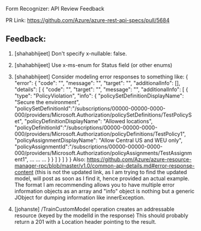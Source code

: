 Form Recognizer: API Review Feedback

PR Link: https://github.com/Azure/azure-rest-api-specs/pull/5684

Feedback:
---------
1. [shahabhijeet] Don't specify x-nullable: false.
2. [shahabhijeet] Use x-ms-enum for Status field (or other enums)
3. [shahabhijeet] Consider modeling error responses to something like: 
{
    "error": {
        "code": "",
        "message": "",
        "target": "",
        "additionalInfo": [],
        "details": [
            {
                "code": "",
                "target": "",
               "message": "",
                "additionalInfo": [
                    {
                        "type": "PolicyViolation",
                        "info": {
                            "policySetDefinitionDisplayName": "Secure the environment",
                            "policySetDefinitionId":"/subscriptions/00000-00000-0000-000/providers/Microsoft.Authorization/policySetDefinitions/TestPolicySet",
                            "policyDefinitionDisplayName": "Allowed locations",
                            "policyDefinitionId":"/subscriptions/00000-00000-0000-000/providers/Microsoft.Authorization/policyDefinitions/TestPolicy1",
                            "policyAssignmentDisplayName": "Allow Central US and WEU only",
                            "policyAssignmentId":"/subscriptions/00000-00000-0000-000/providers/Microsoft.Authorization/policyAssignments/TestAssignment1",
                            ...
                            ...
                            ...
                        }
                    }
                ]
            }
        ]
    }
}
Also: https://github.com/Azure/azure-resource-manager-rpc/blob/master/v1.0/common-api-details.md#error-response-content 
(this is not the updated link, as I am trying to find the updated model, will post as soon as I find it, hence provided an actual example.
The format I am recommending allows you to have multiple error information objects as an array and "info" object is nothing but a generic JObject for dumping information like innerException.

4. [johanste] /TrainCustomModel operation creates an addressable resource (keyed by the modelId in the response)
This should probably return a 201 with a Location header pointing to the result.

